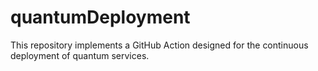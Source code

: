 # quantumDeployment

This repository implements a GitHub Action designed for the continuous deployment of quantum services.


